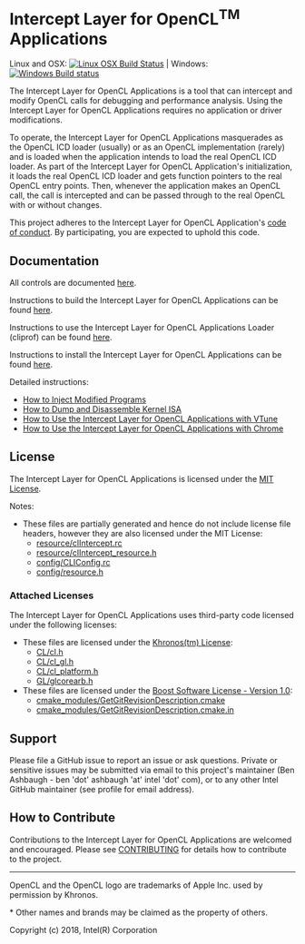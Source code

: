 # Intercept Layer for OpenCL<sup>TM</sup> Applications
Linux and OSX: [![Linux OSX Build Status](https://travis-ci.org/msriram/opencl-intercept-layer.svg?branch=travis)](https://travis-ci.org/msriram/opencl-intercept-layer) | Windows: [![Windows Build status](https://ci.appveyor.com/api/projects/status/k9bnhdcwl60hf8t5/branch/travis?svg=true)](https://ci.appveyor.com/project/msriram/opencl-intercept-layer/branch/travis)

The Intercept Layer for OpenCL Applications is a tool that can intercept
and modify OpenCL calls for debugging and performance analysis.  Using the
Intercept Layer for OpenCL Applications requires no application or driver
modifications.

To operate, the Intercept Layer for OpenCL Applications masquerades as the
OpenCL ICD loader (usually) or as an OpenCL implementation (rarely) and is
loaded when the application intends to load the real OpenCL ICD loader.  As
part of the Intercept Layer for OpenCL Application's initialization, it loads
the real OpenCL ICD loader and gets function pointers to the real OpenCL
entry points.  Then, whenever the application makes an OpenCL call, the call
is intercepted and can be passed through to the real OpenCL with or without
changes.

This project adheres to the Intercept Layer for OpenCL Application's
[code of conduct](CODE_OF_CONDUCT.md).  By participating, you are expected to
uphold this code.

## Documentation

All controls are documented [here](docs/controls.md).

Instructions to build the Intercept Layer for OpenCL Applications can be found [here](docs/build.md).

Instructions to use the Intercept Layer for OpenCL Applications Loader (cliprof) can be found [here](docs/cliprof.md).

Instructions to install the Intercept Layer for OpenCL Applications can be found [here](docs/install.md).

Detailed instructions:
* [How to Inject Modified Programs](docs/injecting_programs.md)
* [How to Dump and Disassemble Kernel ISA](docs/kernel_isa.md)
* [How to Use the Intercept Layer for OpenCL Applications with VTune](docs/vtune_logging.md)
* [How to Use the Intercept Layer for OpenCL Applications with Chrome](docs/chrome_tracing.md)

## License

The Intercept Layer for OpenCL Applications is licensed under the [MIT License](LICENSE).

Notes:

* These files are partially generated and hence do not include license file headers, however
  they are also licensed under the MIT License:
    - [resource/clIntercept.rc](resource/clIntercept.rc)
    - [resource/clIntercept_resource.h](resource/clIntercept_resource.h)
    - [config/CLIConfig.rc](config/CLIConfig.rc)
    - [config/resource.h](config/resource.h)

### Attached Licenses

The Intercept Layer for OpenCL Applications uses third-party code licensed under the following licenses:

* These files are licensed under the [Khronos(tm) License][khronos_cl_license]:
    - [CL/cl.h](CL/cl.h)
    - [CL/cl_gl.h](CL/cl_gl.h)
    - [CL/cl_platform.h](CL/cl_platform.h)
    - [GL/glcorearb.h](GL/glcorearb.h)
* These files are licensed under the [Boost Software License - Version 1.0][boost_license]:
    - [cmake_modules/GetGitRevisionDescription.cmake](cmake_modules/GetGitRevisionDescription.cmake)
    - [cmake_modules/GetGitRevisionDescription.cmake.in](cmake_modules/GetGitRevisionDescription.cmake.in)

## Support

Please file a GitHub issue to report an issue or ask questions.  Private or
sensitive issues may be submitted via email to this project's maintainer
(Ben Ashbaugh - ben 'dot' ashbaugh 'at' intel 'dot' com), or to any other
Intel GitHub maintainer (see profile for email address).

## How to Contribute

Contributions to the Intercept Layer for OpenCL Applications are welcomed and
encouraged.  Please see [CONTRIBUTING](CONTRIBUTING.md) for details how to
contribute to the project.

---

OpenCL and the OpenCL logo are trademarks of Apple Inc. used by permission by Khronos.

\* Other names and brands may be claimed as the property of others.

Copyright (c) 2018, Intel(R) Corporation

[khronos_cl_license]: https://github.com/KhronosGroup/OpenCL-Headers/blob/master/LICENSE
[boost_license]: http://www.boost.org/LICENSE_1_0.txt
